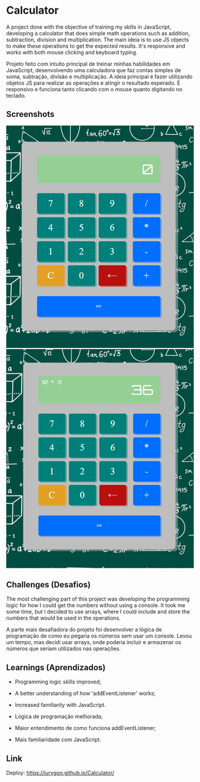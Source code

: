 # Calculator

A project done with the objective of training my skills in JavaScript, developing a calculator that does simple math operations such as addition, subtraction, division and multiplication. The main ideia is to use JS objects to make these operations to get the expected results. It's responsive and works with both mouse clicking and keyboard typing. 

Projeto feito com intuito principal de treinar minhas habilidades em JavaScript, desenvolvendo uma calculadora que faz contas simples de soma, subtração, divisão e multiplicação. A ideia principal é fazer utilizando objetos JS para realizar as operações e atingir o resultado esperado. É responsivo e funciona tanto clicando com o mouse quanto digitando no teclado.

## Screenshots
![Project Image](Images/Image_One.png)
![Project Image](Images/Image_Two.png)

## Challenges (Desafios)
The most challenging part of this project was developing the programming logic for how I could get the numbers without using a console. It took me some time, but I decided to use arrays, where I could include and store the numbers that would be used in the operations.

A parte mais desafiadora do projeto foi desenvolver a lógica de programação de como eu pegaria os números sem usar um console. Levou um tempo, mas decidi usar arrays, onde poderia incluir e armazenar os números que seriam utilizados nas operações.

## Learnings (Aprendizados)

* Programming logic skills improved;
* A better understanding of how 'addEventListener' works;
* Increased familiarity with JavaScript.

* Lógica de programação melhorada;
* Maior entendimento de como funciona addEventListener;
* Mais familiaridade com JavaScript.

## Link

Deploy: <https://iurygon.github.io/Calculator/>
